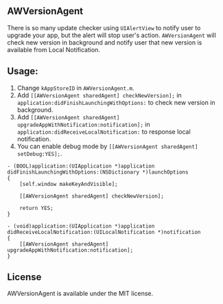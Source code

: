 AWVersionAgent
----

There is so many update checker using `UIAlertView` to notify user to upgrade your app, but the alert will stop user's action. `AWVersionAgent` will check new version in background and notify user that new version is available from Local Notification.

Usage:
----

1. Change `kAppStoreID` in `AWVersionAgent.m`.
1. Add `[[AWVersionAgent sharedAgent] checkNewVersion];` in `application:didFinishLaunchingWithOptions:` to check new version in background.
1. Add `[[AWVersionAgent sharedAgent] upgradeAppWithNotification:notification];` in `application:didReceiveLocalNotification:` to response local notification.
1. You can enable debug mode by `[[AWVersionAgent sharedAgent] setDebug:YES];`.

```objc
- (BOOL)application:(UIApplication *)application didFinishLaunchingWithOptions:(NSDictionary *)launchOptions
{
    [self.window makeKeyAndVisible];

    [[AWVersionAgent sharedAgent] checkNewVersion];

    return YES;
}

- (void)application:(UIApplication *)application didReceiveLocalNotification:(UILocalNotification *)notification
{
    [[AWVersionAgent sharedAgent] upgradeAppWithNotification:notification];
}
```

License
----
AWVersionAgent is available under the MIT license.
